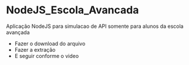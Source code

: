 # NodeJS_Escola_Avancada
Aplicação NodeJS para simulacao de API somente para alunos da escola avançada

* Fazer o download do arquivo
* Fazer a extração
* E seguir conforme o video
